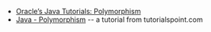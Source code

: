 <panel header="{{ icon_resource }} Resources" expanded>

* [Oracle’s Java Tutorials: Polymorphism](https://docs.oracle.com/javase/tutorial/java/IandI/polymorphism.html)
* [Java - Polymorphism](https://www.tutorialspoint.com/java/java_polymorphism.htm) -- a tutorial from tutorialspoint.com

</panel>